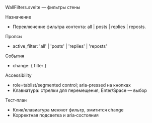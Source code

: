 WallFilters.svelte — фильтры стены

Назначение
- Переключение фильтра контента: all | posts | replies | reposts.

Пропсы
- active_filter: 'all' | 'posts' | 'replies' | 'reposts'

События
- change: { filter }

Accessibility
- role=tablist/segmented control; aria-pressed на кнопках
- Клавиатура: стрелки для перемещения, Enter/Space — выбор

Тест‑план
- Клик/клавиатура меняют фильтр, эмитится change
- Корректная подсветка и aria‑состояния
